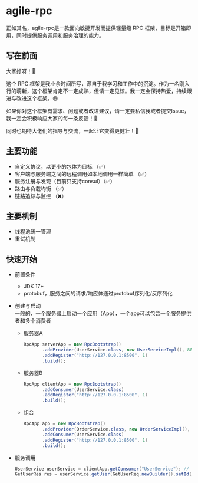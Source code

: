 # agile-rpc
正如其名，agile-rpc是一款面向敏捷开发而提供轻量级 RPC 框架，目标是开箱即用，同时提供服务调用和服务治理的能力。

## 写在前面
大家好呀！👏

这个 RPC 框架是我业余时间所写，源自于我学习和工作中的沉淀。作为一名刚入行的萌新，这个框架肯定不一定成熟，但请一定见谅。我一定会保持热爱，持续跟进与改进这个框架。😄  

如果你对这个框架有需求、问题或者改进建议，请一定要私信我或者提交Issue，我一定会积极响应大家的每一条反馈！🤗

同时也期待大佬们的指导与交流，一起让它变得更健壮！💪

## 主要功能
- 自定义协议，以更小的包体为目标 （✅）
- 客户端与服务端之间的远程调用如本地调用一样简单 （✅）
- 服务注册与发现（目前只支持consul）（✅）
- 路由与负载均衡 （✅）
- 链路追踪与监控 （❌）

## 主要机制
- 线程池统一管理
- 重试机制

## 快速开始
- 前置条件
  - JDK 17+
  - protobuf，服务之间的请求/响应体通过protobuf序列化/反序列化
- 创建与启动  
  一般的，一个服务器上启动一个应用（App），一个app可以包含一个服务提供者和多个消费者
  - 服务器A
      ```java
      RpcApp serverApp = new RpcBootstrap()
             .addProvider(UserService.class, new UserServiceImpl(), 8080)
             .addRegister("http://127.0.0.1:8500", 1)
             .build();
      ```
  - 服务器B
      ```java
      RpcApp clientApp = new RpcBootstrap()
             .addConsumer(UserService.class)
             .addRegister("http://127.0.0.1:8500", 1)
             .build();
      ```
  - 组合
      ```java
      RpcApp app = new RpcBootstrap()
             .addProvider(OrderService.class, new OrderServiceImpl(), 8080)
             .addConsumer(UserService.class)
             .addRegister("http://127.0.0.1:8500", 1)
             .build();
      ```
    
- 服务调用
    ```java
    UserService userService = clientApp.getConsumer("UserService"); // 通过类名即可获取
    GetUserRes res = userService.getUser(GetUserReq.newBuilder().setId(1).build());
    ```